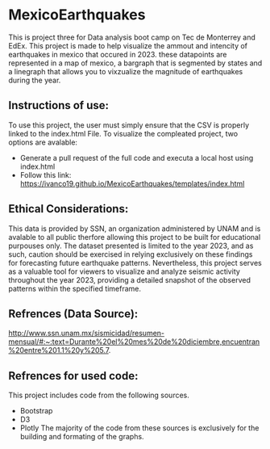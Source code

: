 # MexicoEarthquakes

This is project three for Data analysis boot camp on Tec de Monterrey and EdEx. This project is made to help visualize the ammout and intencity of earthquakes in mexico that occured in 2023. these datapoints are represented in a map of mexico, a bargraph that is segmented by states and a linegraph that allows you to vixzualize the magnitude of earthquakes during the year.

## Instructions of use:
To use this project, the user must simply ensure that the CSV is properly linked to the index.html File. To visualize the compleated project, two options are avalable:
 - Generate a pull request of the full code and executa a local host using index.html
 - Follow this link: https://ivanco19.github.io/MexicoEarthquakes/templates/index.html



## Ethical Considerations:
This data is provided by SSN, an organization administered by UNAM and is avalable to all public therfore allowing this project to be built for educational purpouses only. The dataset presented is limited to the year 2023, and as such, caution should be exercised in relying exclusively on these findings for forecasting future earthquake patterns. Nevertheless, this project serves as a valuable tool for viewers to visualize and analyze seismic activity throughout the year 2023, providing a detailed snapshot of the observed patterns within the specified timeframe.


## Refrences (Data Source):
http://www.ssn.unam.mx/sismicidad/resumen-mensual/#:~:text=Durante%20el%20mes%20de%20diciembre,encuentran%20entre%201.1%20y%205.7. 


## Refrences for used code:
This project includes code from the following sources.
 - Bootstrap
 - D3
 - Plotly
The majority of the code from these sources is exclusively for the building and formating of the graphs.

